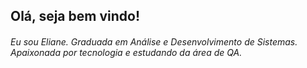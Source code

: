 
## Olá, seja bem vindo!

###### Eu sou Eliane. Graduada em Análise e Desenvolvimento de Sistemas. Apaixonada por tecnologia e estudando da área de QA. 
